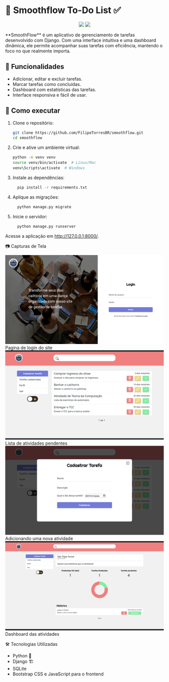 # 🐍 Smoothflow To-Do List ✅  

<p align="center">
  <img src="https://www.python.org/static/community_logos/python-logo.png" height="80">
  <img src="https://static.djangoproject.com/img/logos/django-logo-negative.svg" height="80">
</p>
**SmoothFlow** é um aplicativo de gerenciamento de tarefas desenvolvido com Django. Com uma interface intuitiva e uma dashboard dinâmica, ele permite acompanhar suas tarefas com eficiência, mantendo o foco no que realmente importa.  

## 📌 Funcionalidades  
- Adicionar, editar e excluir tarefas.  
- Marcar tarefas como concluídas.  
- Dashboard com estatísticas das tarefas.  
- Interface responsiva e fácil de usar.  

## 🚀 Como executar  

1. Clone o repositório:  
   ```sh
   git clone https://github.com/FilipeTorresBR/smoothflow.git
   cd smoothflow
   ```
2. Crie e ative um ambiente virtual:
    ```sh
    python -m venv venv
    source venv/bin/activate  # Linux/Mac
    venv\Scripts\activate  # Windows
    ```
3. Instale as dependências:
    ```sh
      pip install -r requirements.txt
    ```
4. Aplique as migrações:
    ```sh
      python manage.py migrate
    ```
5. Inicie o servidor:
    ```sh
      python manage.py runserver
    ```

Acesse a aplicação em http://127.0.0.1:8000/.

📷 Capturas de Tela
<p>
  <img src="https://github.com/FilipeTorresBR/smoothflow/blob/master/static/imgs/screenshots/login.png" alt="Login no site" />
  Pagina de login do site<br>
  <img src="https://github.com/FilipeTorresBR/smoothflow/blob/master/static/imgs/screenshots/lista_todo.png" alt="Lista de atividades pendentes" />
  Lista de atividades pendentes<br>
  <img src="https://github.com/FilipeTorresBR/smoothflow/blob/master/static/imgs/screenshots/nova_todo.png" alt="Adicionando uma nova atividade" />
  Adicionando uma nova atividade<br>
  <img src="https://github.com/FilipeTorresBR/smoothflow/blob/master/static/imgs/screenshots/dash.png" alt="Dashboard das atividades" />
  Dashboard das atividades<br>
</p>
  
🛠 Tecnologias Utilizadas
* Python 🐍
* Django 🏗️
* SQLite
* Bootstrap CSS e JavaScript para o frontend

